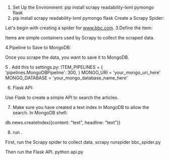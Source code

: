 1. Set Up the Environment:
pip install scrapy readability-lxml pymongo flask
2. pip install scrapy readability-lxml pymongo flask
Create a Scrapy Spider:

Let's begin with creating a spider for www.bbc.com.
3.Define the Item:

Items are simple containers used by Scrapy to collect the scraped data.

4.Pipeline to Save to MongoDB:

Once you scrape the data, you want to save it to MongoDB.

5 . Add this to settings.py:
ITEM_PIPELINES = {
    'pipelines.MongoDBPipeline': 300,
}
MONGO_URI = 'your_mongo_uri_here'
MONGO_DATABASE = 'your_mongo_database_name_here'


6. Flask API:

Use Flask to create a simple API to search the articles.

7. Make sure you have created a text index in MongoDB to allow the search. In MongoDB shell:

db.news.createIndex({content: "text", headline: "text"})

8. run .

First, run the Scrapy spider to collect data.
scrapy runspider bbc_spider.py

Then run the Flask API.
python api.py
